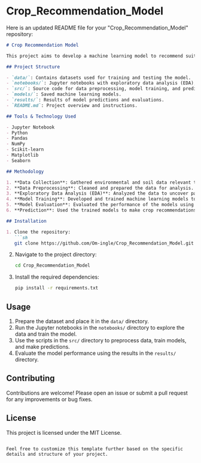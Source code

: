 # Crop_Recommendation_Model

Here is an updated README file for your "Crop_Recommendation_Model" repository:

```markdown
# Crop Recommendation Model

This project aims to develop a machine learning model to recommend suitable crops for cultivation based on various environmental and soil factors.

## Project Structure

- `data/`: Contains datasets used for training and testing the model.
- `notebooks/`: Jupyter notebooks with exploratory data analysis (EDA), model development, and evaluation.
- `src/`: Source code for data preprocessing, model training, and prediction.
- `models/`: Saved machine learning models.
- `results/`: Results of model predictions and evaluations.
- `README.md`: Project overview and instructions.

## Tools & Technology Used

- Jupyter Notebook
- Python
- Pandas
- NumPy
- Scikit-learn
- Matplotlib
- Seaborn

## Methodology

1. **Data Collection**: Gathered environmental and soil data relevant to crop growth.
2. **Data Preprocessing**: Cleaned and prepared the data for analysis.
3. **Exploratory Data Analysis (EDA)**: Analyzed the data to uncover patterns and insights.
4. **Model Training**: Developed and trained machine learning models to predict suitable crops.
5. **Model Evaluation**: Evaluated the performance of the models using various metrics.
6. **Prediction**: Used the trained models to make crop recommendations.

## Installation

1. Clone the repository:
   ```sh
   git clone https://github.com/Om-ingle/Crop_Recommendation_Model.git
   ```
2. Navigate to the project directory:
   ```sh
   cd Crop_Recommendation_Model
   ```
3. Install the required dependencies:
   ```sh
   pip install -r requirements.txt
   ```

## Usage

1. Prepare the dataset and place it in the `data/` directory.
2. Run the Jupyter notebooks in the `notebooks/` directory to explore the data and train the model.
3. Use the scripts in the `src/` directory to preprocess data, train models, and make predictions.
4. Evaluate the model performance using the results in the `results/` directory.

## Contributing

Contributions are welcome! Please open an issue or submit a pull request for any improvements or bug fixes.

## License

This project is licensed under the MIT License.
```

Feel free to customize this template further based on the specific details and structure of your project.
